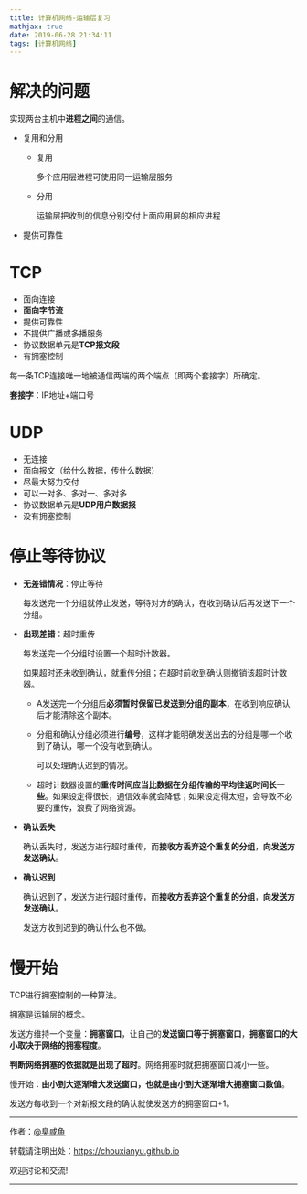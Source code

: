 ```yaml
---
title: 计算机网络-运输层复习
mathjax: true
date: 2019-06-28 21:34:11
tags: [计算机网络]
---
```


# 解决的问题

实现两台主机中**进程之间**的通信。

- 复用和分用

	- 复用

		多个应用层进程可使用同一运输层服务

	- 分用

		运输层把收到的信息分别交付上面应用层的相应进程

- 提供可靠性



# TCP

- 面向连接
- **面向字节流**
- 提供可靠性
- 不提供广播或多播服务
- 协议数据单元是**TCP报文段**
- 有拥塞控制

每一条TCP连接唯一地被通信两端的两个端点（即两个套接字）所确定。

**套接字**：IP地址+端口号

# UDP

- 无连接
- 面向报文（给什么数据，传什么数据）
- 尽最大努力交付
- 可以一对多、多对一、多对多
- 协议数据单元是**UDP用户数据报**
- 没有拥塞控制

# 停止等待协议

- **无差错情况**：停止等待

	每发送完一个分组就停止发送，等待对方的确认，在收到确认后再发送下一个分组。

- **出现差错**：超时重传

	每发送完一个分组时设置一个超时计数器。

	如果超时还未收到确认，就重传分组；在超时前收到确认则撤销该超时计数器。

	- A发送完一个分组后**必须暂时保留已发送到分组的副本**，在收到响应确认后才能清除这个副本。

	- 分组和确认分组必须进行**编号**，这样才能明确发送出去的分组是哪一个收到了确认，哪一个没有收到确认。

		可以处理确认迟到的情况。

	- 超时计数器设置的**重传时间应当比数据在分组传输的平均往返时间长一些**。如果设定得很长，通信效率就会降低；如果设定得太短，会导致不必要的重传，浪费了网络资源。

- **确认丢失**

	确认丢失时，发送方进行超时重传，而**接收方丢弃这个重复的分组**，**向发送方发送确认**。

- **确认迟到**

	确认迟到了，发送方进行超时重传，而**接收方丢弃这个重复的分组**，**向发送方发送确认**。

	发送方收到迟到的确认什么也不做。

# 慢开始

TCP进行拥塞控制的一种算法。

拥塞是运输层的概念。

发送方维持一个变量：**拥塞窗口**，让自己的**发送窗口等于拥塞窗口**，**拥塞窗口的大小取决于网络的拥塞程度**。

**判断网络拥塞的依据就是出现了超时**。网络拥塞时就把拥塞窗口减小一些。

慢开始：**由小到大逐渐增大发送窗口，也就是由小到大逐渐增大拥塞窗口数值**。

发送方每收到一个对新报文段的确认就使发送方的拥塞窗口+1。



---

作者：[@臭咸鱼](https://github.com/chouxianyu)

转载请注明出处：<https://chouxianyu.github.io>

欢迎讨论和交流!

---

